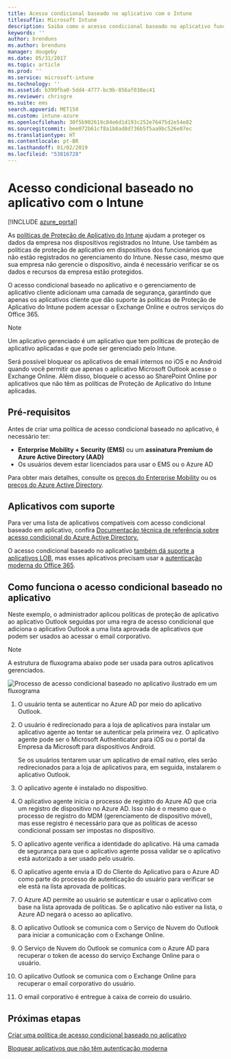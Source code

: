 ```yaml
---
title: Acesso condicional baseado no aplicativo com o Intune
titlesuffix: Microsoft Intune
description: Saiba como o acesso condicional baseado no aplicativo funciona no Intune.
keywords: ''
author: brenduns
ms.author: brenduns
manager: dougeby
ms.date: 05/31/2017
ms.topic: article
ms.prod: ''
ms.service: microsoft-intune
ms.technology: ''
ms.assetid: b399fba0-5dd4-4777-bc9b-856af038ec41
ms.reviewer: chrisgre
ms.suite: ems
search.appverid: MET150
ms.custom: intune-azure
ms.openlocfilehash: 30f5b902619c84e6d1d193c252e76475d2e54e82
ms.sourcegitcommit: bee072b61cf8a1b8ad8d736b5f5aa9bc526e07ec
ms.translationtype: HT
ms.contentlocale: pt-BR
ms.lasthandoff: 01/02/2019
ms.locfileid: "53816728"
---
```

# <a name="app-based-conditional-access-with-intune"></a>Acesso condicional baseado no aplicativo com o Intune

[!INCLUDE [azure_portal](./includes/azure_portal.md)]

As [políticas de Proteção de Aplicativo do Intune](app-protection-policy.md) ajudam a proteger os dados da empresa nos dispositivos registrados no Intune. Use também as políticas de proteção de aplicativo em dispositivos dos funcionários que não estão registrados no gerenciamento do Intune. Nesse caso, mesmo que sua empresa não gerencie o dispositivo, ainda é necessário verificar se os dados e recursos da empresa estão protegidos.

O acesso condicional baseado no aplicativo e o gerenciamento de aplicativo cliente adicionam uma camada de segurança, garantindo que apenas os aplicativos cliente que dão suporte às políticas de Proteção de Aplicativo do Intune podem acessar o Exchange Online e outros serviços do Office 365.

> [!NOTE]
> Um aplicativo gerenciado é um aplicativo que tem políticas de proteção de aplicativo aplicadas e que pode ser gerenciado pelo Intune.

Será possível bloquear os aplicativos de email internos no iOS e no Android quando você permitir que apenas o aplicativo Microsoft Outlook acesse o Exchange Online. Além disso, bloqueie o acesso ao SharePoint Online por aplicativos que não têm as políticas de Proteção de Aplicativo do Intune aplicadas.

## <a name="prerequisites"></a>Pré-requisitos
Antes de criar uma política de acesso condicional baseado no aplicativo, é necessário ter:

- **Enterprise Mobility + Security (EMS)** ou um **assinatura Premium do Azure Active Directory (AAD)**
- Os usuários devem estar licenciados para usar o EMS ou o Azure AD

Para obter mais detalhes, consulte os [preços do Enterprise Mobility](https://www.microsoft.com/cloud-platform/enterprise-mobility-pricing) ou os [preços do Azure Active Directory](https://azure.microsoft.com/pricing/details/active-directory/).

## <a name="supported-apps"></a>Aplicativos com suporte

Para ver uma lista de aplicativos compatíveis com acesso condicional baseado em aplicativo, confira [Documentação técnica de referência sobre acesso condicional do Azure Active Directory.](https://docs.microsoft.com/azure/active-directory/active-directory-conditional-access-technical-reference)

O acesso condicional baseado no aplicativo [também dá suporte a aplicativos LOB](app-modern-authentication-block.md), mas esses aplicativos precisam usar a [autenticação moderna do Office 365](https://support.office.com/article/Using-Office-365-modern-authentication-with-Office-clients-776c0036-66fd-41cb-8928-5495c0f9168a). 

## <a name="how-app-based-conditional-access-works"></a>Como funciona o acesso condicional baseado no aplicativo

Neste exemplo, o administrador aplicou políticas de proteção de aplicativo ao aplicativo Outlook seguidas por uma regra de acesso condicional que adiciona o aplicativo Outlook a uma lista aprovada de aplicativos que podem ser usados ao acessar o email corporativo.

> [!NOTE]
> A estrutura de fluxograma abaixo pode ser usada para outros aplicativos gerenciados.

![Processo de acesso condicional baseado no aplicativo ilustrado em um fluxograma](./media/ca-intune-common-ways-3.png)

1. O usuário tenta se autenticar no Azure AD por meio do aplicativo Outlook.

2. O usuário é redirecionado para a loja de aplicativos para instalar um aplicativo agente ao tentar se autenticar pela primeira vez. O aplicativo agente pode ser o Microsoft Authenticator para iOS ou o portal da Empresa da Microsoft para dispositivos Android.

   Se os usuários tentarem usar um aplicativo de email nativo, eles serão redirecionados para a loja de aplicativos para, em seguida, instalarem o aplicativo Outlook.

3. O aplicativo agente é instalado no dispositivo.

4. O aplicativo agente inicia o processo de registro do Azure AD que cria um registro de dispositivo no Azure AD. Isso não é o mesmo que o processo de registro do MDM (gerenciamento de dispositivo móvel), mas esse registro é necessário para que as políticas de acesso condicional possam ser impostas no dispositivo.

5. O aplicativo agente verifica a identidade do aplicativo. Há uma camada de segurança para que o aplicativo agente possa validar se o aplicativo está autorizado a ser usado pelo usuário.

6. O aplicativo agente envia a ID do Cliente do Aplicativo para o Azure AD como parte do processo de autenticação do usuário para verificar se ele está na lista aprovada de políticas.

7. O Azure AD permite ao usuário se autenticar e usar o aplicativo com base na lista aprovada de políticas. Se o aplicativo não estiver na lista, o Azure AD negará o acesso ao aplicativo.

8. O aplicativo Outlook se comunica com o Serviço de Nuvem do Outlook para iniciar a comunicação com o Exchange Online.

9. O Serviço de Nuvem do Outlook se comunica com o Azure AD para recuperar o token de acesso do serviço Exchange Online para o usuário.

10. O aplicativo Outlook se comunica com o Exchange Online para recuperar o email corporativo do usuário.

11. O email corporativo é entregue à caixa de correio do usuário.

## <a name="next-steps"></a>Próximas etapas
[Criar uma política de acesso condicional baseado no aplicativo](app-based-conditional-access-intune-create.md)

[Bloquear aplicativos que não têm autenticação moderna](app-modern-authentication-block.md)
